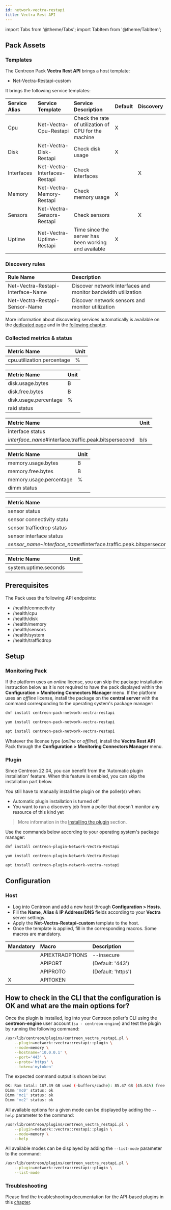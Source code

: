 ```yaml
---
id: network-vectra-restapi
title: Vectra Rest API
---
```

import Tabs from '@theme/Tabs';
import TabItem from '@theme/TabItem';

## Pack Assets

### Templates

The Centreon Pack **Vectra Rest API** brings a host template:

* Net-Vectra-Restapi-custom

It brings the following service templates:

| Service Alias | Service Template              | Service Description                                  | Default | Discovery |
|:--------------|:------------------------------|:-----------------------------------------------------|:--------|:----------|
| Cpu           | Net-Vectra-Cpu-Restapi        | Check the rate of utilization of CPU for the machine | X       |           |
| Disk          | Net-Vectra-Disk-Restapi       | Check disk usage                                     | X       |           |
| Interfaces    | Net-Vectra-Interfaces-Restapi | Check interfaces                                     |         | X         |
| Memory        | Net-Vectra-Memory-Restapi     | Check memory usage                                   | X       |           |
| Sensors       | Net-Vectra-Sensors-Restapi    | Check sensors                                        |         | X         |
| Uptime        | Net-Vectra-Uptime-Restapi     | Time since the server has been working and available | X       |           |

### Discovery rules

| Rule Name                         | Description                                                   |
|:----------------------------------|:--------------------------------------------------------------|
| Net-Vectra-Restapi-Interface-Name | Discover network interfaces and monitor bandwidth utilization |
| Net-Vectra-Restapi-Sensor-Name    | Discover network sensors and monitor utilization              |

More information about discovering services automatically is available on the [dedicated page](/docs/monitoring/discovery/services-discovery)
and in the [following chapter](/docs/monitoring/discovery/services-discovery/#discovery-rules).

### Collected metrics & status

<Tabs groupId="sync">
<TabItem value="Cpu" label="Cpu">

| Metric Name                | Unit  |
|:---------------------------|:------|
| cpu.utilization.percentage | %     |

</TabItem>
<TabItem value="Disk" label="Disk">

| Metric Name           | Unit  |
|:----------------------|:------|
| disk.usage.bytes      | B     |
| disk.free.bytes       | B     |
| disk.usage.percentage | %     |
| raid status           |       |

</TabItem>
<TabItem value="Interfaces" label="Interfaces">

| Metric Name                                           | Unit  |
|:------------------------------------------------------|:------|
| interface status                                      |       |
| *interface_name*#interface.traffic.peak.bitspersecond | b/s   |

</TabItem>
<TabItem value="Memory" label="Memory">

| Metric Name             | Unit  |
|:------------------------|:------|
| memory.usage.bytes      | B     |
| memory.free.bytes       | B     |
| memory.usage.percentage | %     |
| dimm status             |       |

</TabItem>
<TabItem value="Sensors" label="Sensors">

| Metric Name                                                       | Unit  |
|:------------------------------------------------------------------|:------|
| sensor status                                                     |       |
| sensor connectivity statu                                         |       |
| sensor trafficdrop status                                         |       |
| sensor interface status                                           |       |
| *sensor_name~interface_name*#interface.traffic.peak.bitspersecond | b/s   |

</TabItem>
<TabItem value="Uptime" label="Uptime">

| Metric Name           | Unit  |
|:----------------------|:------|
| system.uptime.seconds |       |

</TabItem>
</Tabs>

## Prerequisites

The Pack uses the following API endpoints:
* /health/connectivity
* /health/cpu
* /health/disk
* /health/memory
* /health/sensors
* /health/system
* /health/trafficdrop

## Setup

### Monitoring Pack

If the platform uses an *online* license, you can skip the package installation
instruction below as it is not required to have the pack displayed within the
**Configuration > Monitoring Connectors Manager** menu.
If the platform uses an *offline* license, install the package on the **central server**
with the command corresponding to the operating system's package manager:

<Tabs groupId="sync">
<TabItem value="Alma / RHEL / Oracle Linux 8" label="Alma / RHEL / Oracle Linux 8">

```bash
dnf install centreon-pack-network-vectra-restapi
```

</TabItem>
<TabItem value="CentOS 7" label="CentOS 7">

```bash
yum install centreon-pack-network-vectra-restapi
```

</TabItem>
<TabItem value="Debian 11" label="Debian 11">

```bash
apt install centreon-pack-network-vectra-restapi
```

</TabItem>
</Tabs>

Whatever the license type (*online* or *offline*), install the **Vectra Rest API** Pack through
the **Configuration > Monitoring Connectors Manager** menu.

### Plugin

Since Centreon 22.04, you can benefit from the 'Automatic plugin installation' feature.
When this feature is enabled, you can skip the installation part below.

You still have to manually install the plugin on the poller(s) when:
- Automatic plugin installation is turned off
- You want to run a discovery job from a poller that doesn't monitor any resource of this kind yet

> More information in the [Installing the plugin](/docs/monitoring/pluginpacks/#installing-the-plugin) section.

Use the commands below according to your operating system's package manager:

<Tabs groupId="sync">
<TabItem value="Alma / RHEL / Oracle Linux 8" label="Alma / RHEL / Oracle Linux 8">

```bash
dnf install centreon-plugin-Network-Vectra-Restapi
```

</TabItem>
<TabItem value="CentOS 7" label="CentOS 7">

```bash
yum install centreon-plugin-Network-Vectra-Restapi
```

</TabItem>
<TabItem value="Debian 11" label="Debian 11">

```bash
apt install centreon-plugin-network-vectra-restapi
```

</TabItem>
</Tabs>

## Configuration

### Host

* Log into Centreon and add a new host through **Configuration > Hosts**.
* Fill the **Name**, **Alias** & **IP Address/DNS** fields according to your **Vectra** server settings.
* Apply the **Net-Vectra-Restapi-custom** template to the host.
* Once the template is applied, fill in the corresponding macros. Some macros are mandatory.

| Mandatory   | Macro           | Description        |
|:------------|:----------------|:-------------------|
|             | APIEXTRAOPTIONS | --insecure         |
|             | APIPORT         | (Default: '443')   |
|             | APIPROTO        | (Default: 'https') |
| X           | APITOKEN        |                    |

## How to check in the CLI that the configuration is OK and what are the main options for?

Once the plugin is installed, log into your Centreon poller's CLI using the
**centreon-engine** user account (`su - centreon-engine`) and test the plugin by
running the following command:

```bash
/usr/lib/centreon/plugins/centreon_vectra_restapi.pl \
    --plugin=network::vectra::restapi::plugin \
    --mode=memory \
    --hostname='10.0.0.1' \
    --port='443' \
    --proto='https' \
    --token='mytoken'
```

The expected command output is shown below:

```bash
OK: Ram total: 187.39 GB used (-buffers/cache): 85.47 GB (45.61%) free: 59.08 GB (31.53%) - All dimm are ok | 'memory.usage.bytes'=91772731392B;;;0;201210691584 'memory.free.bytes'=63436963840B;;;0;201210691584 'memory.usage.percentage'=45.61%;;;0;100
Dimm 'mc0' status: ok
Dimm 'mc1' status: ok
Dimm 'mc2' status: ok
```

All available options for a given mode can be displayed by adding the
`--help` parameter to the command:

```bash
/usr/lib/centreon/plugins/centreon_vectra_restapi.pl \
    --plugin=network::vectra::restapi::plugin \
    --mode=memory \
    --help
```

All available modes can be displayed by adding the `--list-mode` parameter to
the command:

```bash
/usr/lib/centreon/plugins/centreon_vectra_restapi.pl \
    --plugin=network::vectra::restapi::plugin \
    --list-mode
```

### Troubleshooting

Please find the troubleshooting documentation for the API-based plugins in
this [chapter](../getting-started/how-to-guides/troubleshooting-plugins.md#http-and-api-checks).
